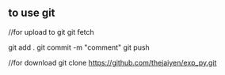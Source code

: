 <h2>to use git</h2>

//for upload to git
git fetch

git add .
git commit -m "comment"
git push

//for download 
git clone https://github.com/thejaiyen/exp_py.git

